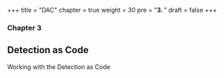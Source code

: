 +++
title = "DAC"
chapter = true
weight = 30
pre = "<b>3. </b>"
draft = false
+++

### Chapter 3

## Detection as Code

Working with the Detection as Code
